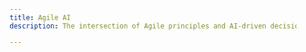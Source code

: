 ```yaml
---
title: Agile AI
description: The intersection of Agile principles and AI-driven decision-making, optimising feedback loops and automation.

---
```


